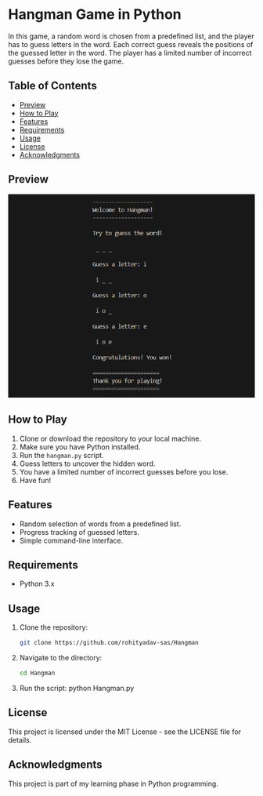 # Hangman Game in Python
In this game, a random word is chosen from a predefined list, and the player has to guess letters in the word. Each correct guess reveals the positions of the guessed letter in the word. The player has a limited number of incorrect guesses before they lose the game.

## Table of Contents
- [Preview](#preview)
- [How to Play](#how-to-play)
- [Features](#features)
- [Requirements](#requirements)
- [Usage](#usage)
- [License](#license)
- [Acknowledgments](#acknowledgments)

## Preview

![preview.png](./assets/preview.png?raw=true)

## How to Play

1. Clone or download the repository to your local machine.
2. Make sure you have Python installed.
3. Run the `hangman.py` script.
4. Guess letters to uncover the hidden word.
5. You have a limited number of incorrect guesses before you lose.
6. Have fun!

## Features

- Random selection of words from a predefined list.
- Progress tracking of guessed letters.
- Simple command-line interface.

## Requirements

- Python 3.x

## Usage

1. Clone the repository:
    ```bash
    git clone https://github.com/rohityadav-sas/Hangman

2. Navigate to the directory:
    ```bash
    cd Hangman

3. Run the script:
    python Hangman.py

## License

This project is licensed under the MIT License - see the LICENSE file for details.

## Acknowledgments

This project is part of my learning phase in Python programming.